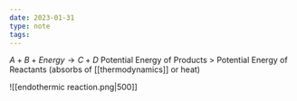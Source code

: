 ```yaml
---
date: 2023-01-31
type: note
tags:
---
```


$A+B+Energy\rightarrow C+D$
Potential Energy of Products > Potential Energy of Reactants (absorbs of [[thermodynamics]] or heat)

![[endothermic reaction.png|500]]
